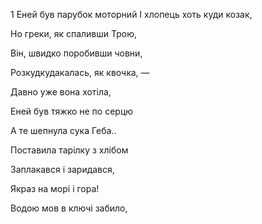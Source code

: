 1 Еней був парубок моторний
І хлопець хоть куди козак,


Но греки, як спаливши Трою,





Він, швидко поробивши човни,




Розкудкудакалась, як квочка, —

Давно уже вона хотіла,


Еней був тяжко не по серцю











А те шепнула сука Геба..











Поставила тарілку з хлібом





































Заплакався і заридався,

Якраз на морі і гора!

Водою мов в ключі забило,